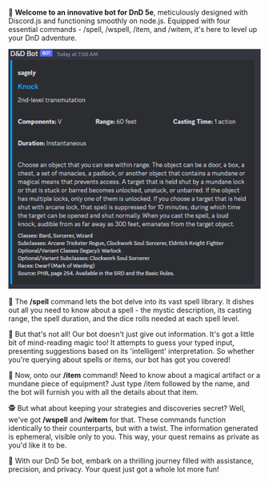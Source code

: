 🎲 **Welcome to an innovative bot for DnD 5e**, meticulously designed with Discord.js and functioning smoothly on node.js. Equipped with four essential commands - /spell, /wspell, /item, and /witem, it's here to level up your DnD adventure.

![dnd-bot](./dnd-bot.png)

🔮 The **/spell** command lets the bot delve into its vast spell library. It dishes out all you need to know about a spell - the mystic description, its casting range, the spell duration, and the dice rolls needed at each spell level.

🎩 But that's not all! Our bot doesn't just give out information. It's got a little bit of mind-reading magic too! It attempts to guess your typed input, presenting suggestions based on its 'intelligent' interpretation. So whether you're querying about spells or items, our bot has got you covered!

💼 Now, onto our **/item** command! Need to know about a magical artifact or a mundane piece of equipment? Just type /item followed by the name, and the bot will furnish you with all the details about that item.

🕵️ But what about keeping your strategies and discoveries secret? Well, we've got **/wspell** and **/witem** for that. These commands function identically to their counterparts, but with a twist. The information generated is ephemeral, visible only to you. This way, your quest remains as private as you'd like it to be.

🎉 With our DnD 5e bot, embark on a thrilling journey filled with assistance, precision, and privacy. Your quest just got a whole lot more fun!
